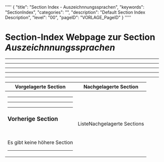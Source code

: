 '''''
{
"title": "Section Index - Auszeichnnungssprachen",
"keywords": "SectionIndex",
"categories": "",
"description": "Default Section Index Description",
"level": "00",
"pageID": "VORLAGE_PageID"
}
'''''


<h1>Section-Index Webpage zur Section <i>Auszeichnnungssprachen</i></h1>

<hr><hr><hr><hr><hr><table><thead> <tr> <th>Vorgelagerte Section</th> <th>Nachgelagerte Section</th></tr></thead><tbody><tr><td><hr><hr><hr><h3>Vorherige Section</h3><br><p>Es gibt keine höhere Section</p><hr></td><td>ListeNachgelagerte Sections</td></tr></tbody></table>
